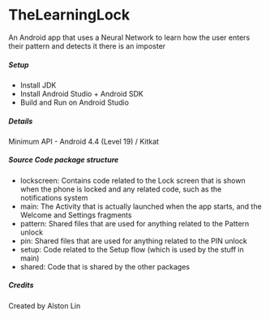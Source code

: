 # TheLearningLock
An Android app that uses a Neural Network to learn how the user enters their pattern and detects it there is an imposter

##### Setup
- Install JDK
- Install Android Studio + Android SDK
- Build and Run on Android Studio

##### Details 
Minimum API - Android 4.4 (Level 19) / Kitkat

##### Source Code package structure
- lockscreen: Contains code related to the Lock screen that is shown when the phone is locked and any related code, such as the notifications system
- main: The Activity that is actually launched when the app starts, and the Welcome and Settings fragments
- pattern: Shared files that are used for anything related to the Pattern unlock
- pin: Shared files that are used for anything related to the PIN unlock
- setup: Code related to the Setup flow (which is used by the stuff in main)
- shared: Code that is shared by the other packages

##### Credits
Created by Alston Lin

